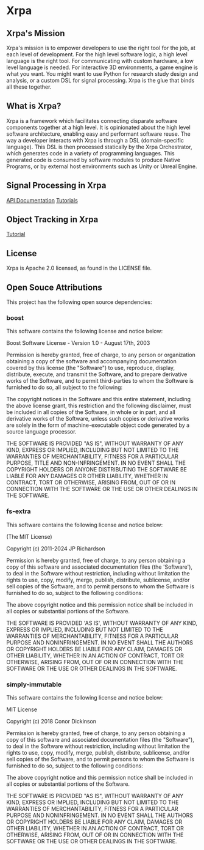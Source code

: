 # Xrpa

## Xrpa's Mission
Xrpa's mission is to empower developers to use the right tool for the job, at each level of development. For the high level software logic, a high level language is the right tool. For communicating with custom hardware, a low level language is needed. For interactive 3D environments, a game engine is what you want. You might want to use Python for research study design and analysis, or a custom DSL for signal processing. Xrpa is the glue that binds all these together.

## What is Xrpa?
Xrpa is a framework which facilitates connecting disparate software components together at a high level. It is opinionated about the high level software architecture, enabling easy and performant software reuse. The way a developer interacts with Xrpa is through a DSL (domain-specific language). This DSL is then processed statically by the Xrpa Orchestrator, which generates code in a variety of programming languages. This generated code is consumed by software modules to produce Native Programs, or by external host environments such as Unity or Unreal Engine.

## Signal Processing in Xrpa

[API Documentation](xred-signal-processing/Signal_Processing.md)
[Tutorials](xred-signal-processing/Signal_Processing_Tutorial.md)

## Object Tracking in Xrpa

[Tutorial](xred-tracking/Tracking_Tutorial.md)

## License
Xrpa is Apache 2.0 licensed, as found in the LICENSE file.

## Open Souce Attributions

This project has the following open source dependencies:

### boost
This software contains the following license and notice below:

Boost Software License - Version 1.0 - August 17th, 2003

Permission is hereby granted, free of charge, to any person or organization
obtaining a copy of the software and accompanying documentation covered by
this license (the "Software") to use, reproduce, display, distribute,
execute, and transmit the Software, and to prepare derivative works of the
Software, and to permit third-parties to whom the Software is furnished to
do so, all subject to the following:

The copyright notices in the Software and this entire statement, including
the above license grant, this restriction and the following disclaimer,
must be included in all copies of the Software, in whole or in part, and
all derivative works of the Software, unless such copies or derivative
works are solely in the form of machine-executable object code generated by
a source language processor.

THE SOFTWARE IS PROVIDED "AS IS", WITHOUT WARRANTY OF ANY KIND, EXPRESS OR
IMPLIED, INCLUDING BUT NOT LIMITED TO THE WARRANTIES OF MERCHANTABILITY,
FITNESS FOR A PARTICULAR PURPOSE, TITLE AND NON-INFRINGEMENT. IN NO EVENT
SHALL THE COPYRIGHT HOLDERS OR ANYONE DISTRIBUTING THE SOFTWARE BE LIABLE
FOR ANY DAMAGES OR OTHER LIABILITY, WHETHER IN CONTRACT, TORT OR OTHERWISE,
ARISING FROM, OUT OF OR IN CONNECTION WITH THE SOFTWARE OR THE USE OR OTHER
DEALINGS IN THE SOFTWARE.

### fs-extra
This software contains the following license and notice below:

(The MIT License)

Copyright (c) 2011-2024 JP Richardson

Permission is hereby granted, free of charge, to any person obtaining a copy of this software and associated documentation files
(the 'Software'), to deal in the Software without restriction, including without limitation the rights to use, copy, modify,
 merge, publish, distribute, sublicense, and/or sell copies of the Software, and to permit persons to whom the Software is
 furnished to do so, subject to the following conditions:

The above copyright notice and this permission notice shall be included in all copies or substantial portions of the Software.

THE SOFTWARE IS PROVIDED 'AS IS', WITHOUT WARRANTY OF ANY KIND, EXPRESS OR IMPLIED, INCLUDING BUT NOT LIMITED TO THE
WARRANTIES OF MERCHANTABILITY, FITNESS FOR A PARTICULAR PURPOSE AND NONINFRINGEMENT. IN NO EVENT SHALL THE AUTHORS
OR COPYRIGHT HOLDERS BE LIABLE FOR ANY CLAIM, DAMAGES OR OTHER LIABILITY, WHETHER IN AN ACTION OF CONTRACT, TORT OR OTHERWISE,
 ARISING FROM, OUT OF OR IN CONNECTION WITH THE SOFTWARE OR THE USE OR OTHER DEALINGS IN THE SOFTWARE.

### simply-immutable
This software contains the following license and notice below:

MIT License

Copyright (c) 2018 Conor Dickinson

Permission is hereby granted, free of charge, to any person obtaining a copy
of this software and associated documentation files (the "Software"), to deal
in the Software without restriction, including without limitation the rights
to use, copy, modify, merge, publish, distribute, sublicense, and/or sell
copies of the Software, and to permit persons to whom the Software is
furnished to do so, subject to the following conditions:

The above copyright notice and this permission notice shall be included in all
copies or substantial portions of the Software.

THE SOFTWARE IS PROVIDED "AS IS", WITHOUT WARRANTY OF ANY KIND, EXPRESS OR
IMPLIED, INCLUDING BUT NOT LIMITED TO THE WARRANTIES OF MERCHANTABILITY,
FITNESS FOR A PARTICULAR PURPOSE AND NONINFRINGEMENT. IN NO EVENT SHALL THE
AUTHORS OR COPYRIGHT HOLDERS BE LIABLE FOR ANY CLAIM, DAMAGES OR OTHER
LIABILITY, WHETHER IN AN ACTION OF CONTRACT, TORT OR OTHERWISE, ARISING FROM,
OUT OF OR IN CONNECTION WITH THE SOFTWARE OR THE USE OR OTHER DEALINGS IN THE
SOFTWARE.
